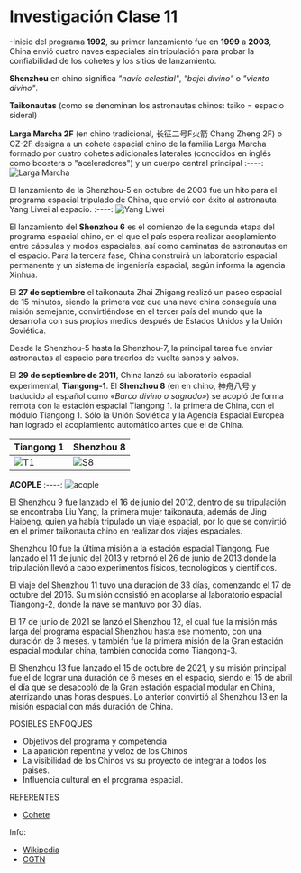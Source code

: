 # Investigación Clase 11

-Inicio del programa **1992**, su primer lanzamiento fue en **1999** a **2003**, China envió cuatro naves espaciales sin tripulación para probar la confiabilidad de los cohetes y los sitios de lanzamiento.

**Shenzhou** en chino significa *"navío celestial"*, *"bajel divino"* o *"viento divino"*.

**Taikonautas** (como se denominan los astronautas chinos: taiko = espacio sideral) 

**Larga Marcha 2F** (en chino tradicional, 长征二号F火箭 Chang Zheng 2F) o CZ-2F designa a un cohete espacial chino de la familia Larga Marcha formado por cuatro cohetes adicionales laterales (conocidos en inglés como boosters o "aceleradores") y un cuerpo central principal
:----:
![Larga Marcha](https://upload.wikimedia.org/wikipedia/commons/thumb/c/ca/CZ-2F.svg/150px-CZ-2F.svg.png)

El lanzamiento de la Shenzhou-5 en octubre de 2003 fue un hito para el programa espacial tripulado de China, que envió con éxito al astronauta Yang Liwei al espacio. 
:----:
![Yang Liwei](https://newses.cgtn.com/n/BfJIA-BIA-BEA/BcDcFEA.jpg)

El lanzamiento del **Shenzhou 6** es el comienzo de la segunda etapa del programa espacial chino, en el que el país espera realizar acoplamiento entre cápsulas y modos espaciales, así como caminatas de astronautas en el espacio. Para la tercera fase, China construirá un laboratorio espacial permanente y un sistema de ingeniería espacial, según informa la agencia Xinhua.

El **27 de septiembre** el taikonauta Zhai Zhigang realizó un paseo espacial de 15 minutos, siendo la primera vez que una nave china conseguía una misión semejante, convirtiéndose en el tercer país del mundo que la desarrolla con sus propios medios después de Estados Unidos y la Unión Soviética.

Desde la Shenzhou-5 hasta la Shenzhou-7, la principal tarea fue enviar astronautas al espacio para traerlos de vuelta sanos y salvos.

El **29 de septiembre de 2011**, China lanzó su laboratorio espacial experimental, **Tiangong-1**.
El **Shenzhou 8** (en en chino, 神舟八号 y traducido al español como *«Barco divino o sagrado»*) se acopló de forma remota con la estación espacial Tiangong 1.
la primera de China, con el módulo Tiangong 1. Sólo la Unión Soviética y la Agencia Espacial Europea han logrado el acoplamiento automático antes que el de China.



|**Tiangong 1**|**Shenzhou 8**
|----|----|
|![T1](https://upload.wikimedia.org/wikipedia/commons/thumb/6/64/Tiangong_1_drawing_%28cropped%29.png/220px-Tiangong_1_drawing_%28cropped%29.png)|![S8](https://upload.wikimedia.org/wikipedia/commons/thumb/6/64/Shenzhou_spacecraft_diagram_by_Bo.png/220px-Shenzhou_spacecraft_diagram_by_Bo.png)|

**ACOPLE**
:----:
![acople](https://www.chinadaily.com.cn/china/images/attachement/jpg/site1/20111114/0013729c0495102b50ee45.jpg)

El Shenzhou 9 fue lanzado el 16 de junio del 2012, dentro de su tripulación se encontraba Liu Yang, la primera mujer taikonauta, además de Jing Haipeng, quien ya había tripulado un viaje espacial, por lo que se convirtió en el primer taikonauta chino en realizar dos viajes espaciales.

Shenzhou 10 fue la última misión a la estación espacial Tiangong. Fue lanzado el 11 de junio del 2013 y retornó el 26 de junio de 2013 donde la tripulación llevó a cabo experimentos físicos, tecnológicos y científicos.

El viaje del  Shenzhou 11 tuvo una duración de 33 días, comenzando el 17 de octubre del 2016. Su misión consistió en acoplarse al laboratorio espacial Tiangong-2, donde la nave se mantuvo por 30 días.

El 17 de junio de 2021 se lanzó el Shenzhou 12, el cual fue la misión más larga del programa espacial Shenzhou hasta ese momento, con una duración de 3 meses. y también fue la primera misión de la Gran estación espacial modular china, también conocida como Tiangong-3.
 
El Shenzhou 13 fue lanzado el 15 de octubre de 2021, y su misión principal fue el de lograr una duración de 6 meses en el espacio, siendo el 15 de abril el día que se desacopló de la Gran estación espacial modular en China, aterrizando unas horas después. Lo anterior convirtió al Shenzhou 13 en la misión espacial con más duración de China.

POSIBLES ENFOQUES
- Objetivos del programa y competencia 
- La aparición repentina y veloz de los Chinos
- La visibilidad de los Chinos vs su proyecto de integrar a todos los paises.
- Influencia cultural en el programa espacial.

REFERENTES
- [Cohete](https://multimedia.scmp.com/infographics/news/china/article/3133725/tianwen1-mars-mission/index.html)

Info:

- [Wikipedia](https://es.wikipedia.org/wiki/Programa_Shenzhou)
- [CGTN](https://espanol.cgtn.com/n/2022-06-05/HCAJIA/30-anyos-del-programa-espacial-tripulado-de-China/index.html)

